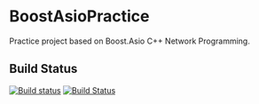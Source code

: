 # BoostAsioPractice
Practice project based on Boost.Asio C++ Network Programming.

## Build Status

[![Build status](https://ci.appveyor.com/api/projects/status/kawim7oy3jut5t1o?svg=true)](https://ci.appveyor.com/project/gas1121/boostasiopractice)
[![Build Status](https://travis-ci.org/gas1121/BoostAsioPractice.svg?branch=master)](https://travis-ci.org/gas1121/BoostAsioPractice)